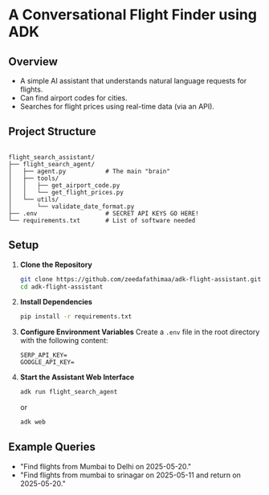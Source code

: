 # A Conversational Flight Finder using ADK

## Overview
* A simple AI assistant that understands natural language requests for flights.
* Can find airport codes for cities.
* Searches for flight prices using real-time data (via an API).

## Project Structure
```

flight_search_assistant/
├── flight_search_agent/
│   ├── agent.py           # The main "brain"
│   ├── tools/
│   │   ├── get_airport_code.py
│   │   └── get_flight_prices.py
│   └── utils/
│       └── validate_date_format.py
├── .env                   # SECRET API KEYS GO HERE!
└── requirements.txt       # List of software needed
```

## Setup
1. **Clone the Repository**
   ```bash
   git clone https://github.com/zeedafathimaa/adk-flight-assistant.git
   cd adk-flight-assistant
   ```

2. **Install Dependencies**
   ```bash
   pip install -r requirements.txt
   ```

3. **Configure Environment Variables**
   Create a `.env` file in the root directory with the following content:
   ```
   SERP_API_KEY=
   GOOGLE_API_KEY=
   ```

5. **Start the Assistant Web Interface**
   ```bash
   adk run flight_search_agent
   ```
   or
   ```bash
   adk web 
   ```

## Example Queries
* "Find flights from Mumbai to Delhi on 2025-05-20."
* "Find flights from mumbai to srinagar on 2025-05-11 and return on 2025-05-20."
